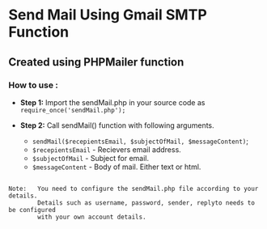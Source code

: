 # Send Mail Using Gmail SMTP Function
## Created using PHPMailer function

### How to use :

- **Step 1:** Import the sendMail.php in your source code as `require_once('sendMail.php');`

- **Step 2:** Call sendMail() function with following arguments.

  - `sendMail($recepientsEmail, $subjectOfMail, $messageContent)`;
  - `$recepientsEmail` - Recievers email address.
  - `$subjectOfMail`   - Subject for email.
  - `$messageContent`  - Body of mail. Either text or html.

```

Note:	You need to configure the sendMail.php file according to your details.
		Details such as username, password, sender, replyto needs to be configured
		with your own account details.
		
```

